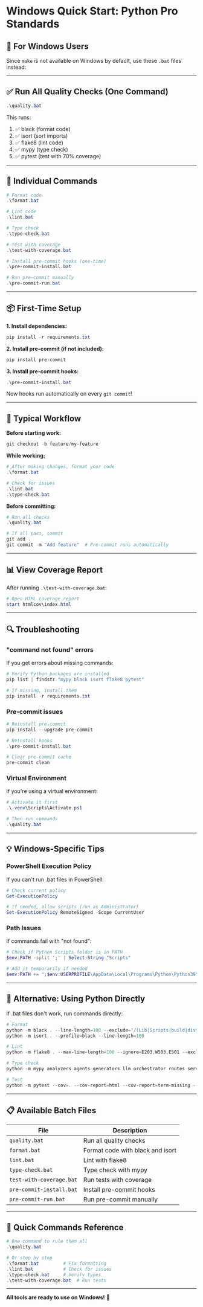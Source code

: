# Windows Quick Start: Python Pro Standards

## 🚀 For Windows Users

Since `make` is not available on Windows by default, use these `.bat` files instead:

---

## ✅ Run All Quality Checks (One Command)

```powershell
.\quality.bat
```

This runs:
1. ✅ black (format code)
2. ✅ isort (sort imports)
3. ✅ flake8 (lint code)
4. ✅ mypy (type check)
5. ✅ pytest (test with 70% coverage)

---

## 🔧 Individual Commands

```powershell
# Format code
.\format.bat

# Lint code
.\lint.bat

# Type check
.\type-check.bat

# Test with coverage
.\test-with-coverage.bat

# Install pre-commit hooks (one-time)
.\pre-commit-install.bat

# Run pre-commit manually
.\pre-commit-run.bat
```

---

## 📦 First-Time Setup

**1. Install dependencies:**
```powershell
pip install -r requirements.txt
```

**2. Install pre-commit (if not included):**
```powershell
pip install pre-commit
```

**3. Install pre-commit hooks:**
```powershell
.\pre-commit-install.bat
```

Now hooks run automatically on every `git commit`!

---

## 🎯 Typical Workflow

**Before starting work:**
```powershell
git checkout -b feature/my-feature
```

**While working:**
```powershell
# After making changes, format your code
.\format.bat

# Check for issues
.\lint.bat
.\type-check.bat
```

**Before committing:**
```powershell
# Run all checks
.\quality.bat

# If all pass, commit
git add .
git commit -m "Add feature"  # Pre-commit runs automatically
```

---

## 📊 View Coverage Report

After running `.\test-with-coverage.bat`:

```powershell
# Open HTML coverage report
start htmlcov\index.html
```

---

## 🔍 Troubleshooting

### "command not found" errors

If you get errors about missing commands:

```powershell
# Verify Python packages are installed
pip list | findstr "mypy black isort flake8 pytest"

# If missing, install them
pip install -r requirements.txt
```

### Pre-commit issues

```powershell
# Reinstall pre-commit
pip install --upgrade pre-commit

# Reinstall hooks
.\pre-commit-install.bat

# Clear pre-commit cache
pre-commit clean
```

### Virtual Environment

If you're using a virtual environment:

```powershell
# Activate it first
.\.venv\Scripts\Activate.ps1

# Then run commands
.\quality.bat
```

---

## 💡 Windows-Specific Tips

### PowerShell Execution Policy

If you can't run .bat files in PowerShell:

```powershell
# Check current policy
Get-ExecutionPolicy

# If needed, allow scripts (run as Administrator)
Set-ExecutionPolicy RemoteSigned -Scope CurrentUser
```

### Path Issues

If commands fail with "not found":

```powershell
# Check if Python Scripts folder is in PATH
$env:PATH -split ';' | Select-String "Scripts"

# Add it temporarily if needed
$env:PATH += ";$env:USERPROFILE\AppData\Local\Programs\Python\Python39\Scripts"
```

---

## 🎨 Alternative: Using Python Directly

If .bat files don't work, run commands directly:

```powershell
# Format
python -m black . --line-length=100 --exclude="/(Lib|Scripts|build|dist|\.venv|venv)/"
python -m isort . --profile=black --line-length=100

# Lint
python -m flake8 . --max-line-length=100 --ignore=E203,W503,E501 --exclude=Lib,Scripts,build,dist,.venv,venv

# Type check
python -m mypy analyzers agents generators llm orchestrator routes services --config-file=mypy.ini

# Test
python -m pytest --cov=. --cov-report=html --cov-report=term-missing --cov-fail-under=70
```

---

## 📋 Available Batch Files

| File | Description |
|------|-------------|
| `quality.bat` | Run all quality checks |
| `format.bat` | Format code with black and isort |
| `lint.bat` | Lint with flake8 |
| `type-check.bat` | Type check with mypy |
| `test-with-coverage.bat` | Run tests with coverage |
| `pre-commit-install.bat` | Install pre-commit hooks |
| `pre-commit-run.bat` | Run pre-commit manually |

---

## 🚀 Quick Commands Reference

```powershell
# One command to rule them all
.\quality.bat

# Or step by step
.\format.bat         # Fix formatting
.\lint.bat           # Check for issues
.\type-check.bat     # Verify types
.\test-with-coverage.bat  # Run tests
```

---

**All tools are ready to use on Windows!** 🎉

